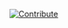 [![Contribute](https://che.openshift.io/factory/resources/factory-contribute.svg)](https://che.openshift.io/f?url=https://raw.githubusercontent.com/ibuziuk/my-che-devfiles/master/che-website/devfile.yaml)

